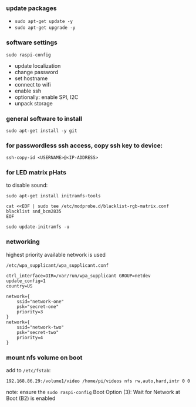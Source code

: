 ### update packages
* `sudo apt-get update -y`
* `sudo apt-get upgrade -y`

### software settings
`sudo raspi-config`
* update localization
* change password
* set hostname
* connect to wifi
* enable ssh
* optionally: enable SPI, I2C
* unpack storage

### general software to install
`sudo apt-get install -y git`

### for passwordless ssh access,  copy ssh key to device:
`ssh-copy-id <USERNAME>@<IP-ADDRESS>`

### for LED matrix pHats
to disable sound:

`sudo apt-get install initramfs-tools`

```shell
cat <<EOF | sudo tee /etc/modprobe.d/blacklist-rgb-matrix.conf
blacklist snd_bcm2835
EOF
```

`sudo update-initramfs -u`

### networking

highest priority available network is used

`/etc/wpa_supplicant/wpa_supplicant.conf`

```
ctrl_interface=DIR=/var/run/wpa_supplicant GROUP=netdev
update_config=1
country=US

network={
	ssid="network-one"
	psk="secret-one"
	priority=3
}
network={
	ssid="network-two"
	psk="secret-two"
	priority=4
}
```

### mount nfs volume on boot

add to `/etc/fstab`:
```
192.168.86.29:/volume1/video /home/pi/videos nfs rw,auto,hard,intr 0 0

```
note: ensure the `sudo raspi-config` Boot Option (3): Wait for Network at Boot (B2) is enabled

